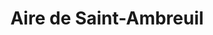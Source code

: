 ---
title: "Aire de Saint-Ambreuil"
url: /saint-ambreuil/aire-de-saint-ambreuil/
shop: Lebensmittel
---
